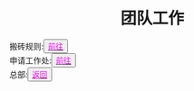 <html>
	<head>
		<title>tuanduigonzuo</title>
		<style type="text/css">
		<!--
			.purple{color:#FF00FF}
		-->
      		</style>
	</head>
	<body>
		<h1><center>团队工作</center></h1>
		<div>搬砖规则:<button title="hello"><a href="https://zhouningyuan1234.github.io/banzhuan/"><span class="purple">前往</span></a></button></div>
		<div>申请工作处:<button title="hello"><a href="https://www.luogu.org/discuss/show/147002"><span class="purple">前往</span></a></button></div>
		<div>总部:<button title="back"><a href="https://zhouningyuan1234.github.io/banzhuan/"><span class="purple">返回</span></a></button></div>
	</body>
</html>
